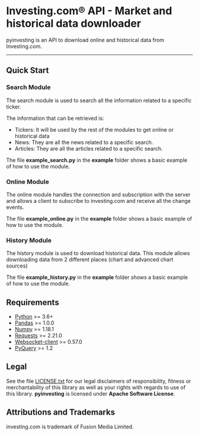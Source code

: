 # Investing.com® API - Market and historical data downloader

pyinvesting is an API to download online and historical data from Investing.com.

-----
## Quick Start

### Search Module

The search module is used to search all the information related to a specific ticker.

The information that can be retrieved is:
- Tickers: It will be used by the rest of the modules to get online or historical data
- News: They are all the news related to a specific search.
- Articles: They are all the articles related to a specific search.

The file **example_search.py** in the **example** folder shows a basic example of how to use the module.

### Online Module

The online module handles the connection and subscription with the server and allows a client to subscribe to investing.com and receive all the change events.

The file **example_online.py** in the **example** folder shows a basic example of how to use the module.

### History Module

The history module is used to download historical data.
This module allows downloading data from 2 different places (chart and advanced chart sources)

The file **example_history.py** in the **example** folder shows a basic example of how to use the module.

## Requirements

* [Python](https://www.python.org) >= 3.6+
* [Pandas](https://github.com/pydata/pandas) >= 1.0.0
* [Numpy](http://www.numpy.org) >= 1.18.1
* [Requests](http://docs.python-requests.org/en/master) >= 2.21.0
* [Websocket-client](https://github.com/websocket-client/websocket-client) >= 0.57.0
* [PyQuery](https://pythonhosted.org/pyquery) >= 1.2

## Legal

See the file [LICENSE.txt](./LICENSE.txt) for our legal disclaimers of responsibility, fitness or merchantability of this library as well as your rights with regards to use of this library.  **pyinvesting** is licensed under **Apache Software License**.

## Attributions and Trademarks

investing.com is trademark of Fusion Media Limited.